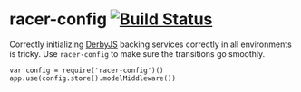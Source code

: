 racer-config [![Build Status](https://travis-ci.org/wenzowski/racer-config.svg?branch=master)](https://travis-ci.org/wenzowski/racer-config)
============

Correctly initializing [DerbyJS] backing services correctly in all environments
is tricky. Use `racer-config` to make sure the transitions go smoothly.

```
var config = require('racer-config')()
app.use(config.store().modelMiddleware())
```

[DerbyJS]:https://github.com/derbyjs/derby


